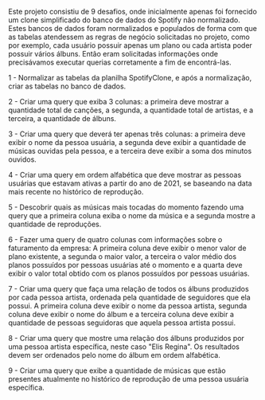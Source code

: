 Este projeto consistiu de 9 desafios, onde inicialmente apenas foi fornecido um clone simplificado do banco de dados do Spotify não normalizado. Estes bancos de dados foram normalizados e populados de forma com que as tabelas atendessem as regras de negócio solicitadas no projeto, como por exemplo, cada usuário possuir apenas um plano ou cada artista poder possuir vários álbuns. Então eram solicitadas informações onde precisávamos executar querias corretamente a fim de encontrá-las.

1 - Normalizar as tabelas da planilha SpotifyClone, e após a normalização, criar as tabelas no banco de dados.

2 - Criar uma query que exiba 3 colunas: a primeira deve mostrar a quantidade total de canções, a segunda, a quantidade total de artistas, e a terceira, a quantidade de álbuns.

3 - Criar uma query que deverá ter apenas três colunas: a primeira deve exibir o nome da pessoa usuária, a segunda deve exibir a quantidade de músicas ouvidas pela pessoa, e a terceira deve exibir a soma dos minutos ouvidos.

4 - Criar uma query em ordem alfabética que deve mostrar as pessoas usuárias que estavam ativas a partir do ano de 2021, se baseando na data mais recente no histórico de reprodução.

5 - Descobrir quais as músicas mais tocadas do momento fazendo uma query que a primeira coluna exiba o nome da música e a segunda mostre a quantidade de reproduções.

6 - Fazer uma query de quatro colunas com informações sobre o faturamento da empresa: A primeira coluna deve exibir o menor valor de plano existente, a segunda o maior valor, a terceira o valor médio dos planos possuídos por pessoas usuárias até o momento e a quarta deve exibir o valor total obtido com os planos possuídos por pessoas usuárias.

7 - Criar uma query que faça uma relação de todos os álbuns produzidos por cada pessoa artista, ordenada pela quantidade de seguidores que ela possui. A primeira coluna deve exibir o nome da pessoa artista, segunda coluna deve exibir o nome do álbum e a terceira coluna deve exibir a quantidade de pessoas seguidoras que aquela pessoa artista possui.

8 - Criar uma query que mostre uma relação dos álbuns produzidos por uma pessoa artista específica, neste caso "Elis Regina". Os resultados devem ser ordenados pelo nome do álbum em ordem alfabética.

9 - Criar uma query que exibe a quantidade de músicas que estão presentes atualmente no histórico de reprodução de uma pessoa usuária específica.
